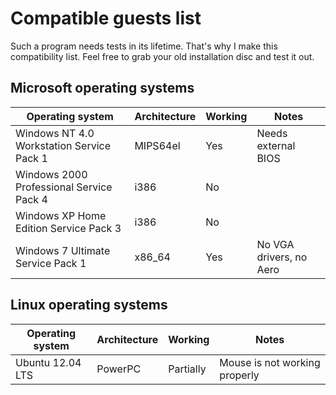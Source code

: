 # Compatible guests list

Such a program needs tests in its lifetime. That's why I make this compatibility list. Feel free to grab your old installation disc and test it out.

## Microsoft operating systems

| Operating system                          | Architecture | Working   | Notes                         |
| ----------------------------------------- | ------------ | --------- | ----------------------------- |
| Windows NT 4.0 Workstation Service Pack 1 | MIPS64el     | Yes       | Needs external BIOS           |
| Windows 2000 Professional Service Pack 4  | i386         | No        |                               |
| Windows XP Home Edition Service Pack 3    | i386         | No        |                               |
| Windows 7 Ultimate Service Pack 1         | x86_64       | Yes       | No VGA drivers, no Aero       |

## Linux operating systems

| Operating system                          | Architecture | Working   | Notes                         |
| ----------------------------------------- | ------------ | --------- | ----------------------------- |
| Ubuntu 12.04 LTS                          | PowerPC      | Partially | Mouse is not working properly |
